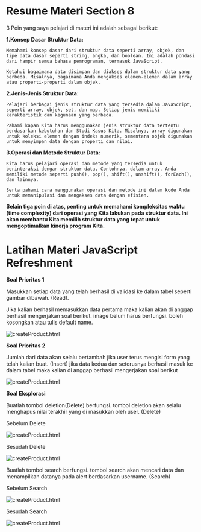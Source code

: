 # Resume Materi Section 8

3 Poin yang saya pelajari di materi ini adalah sebagai berikut: 


**1.Konsep Dasar Struktur Data:**

    Memahami konsep dasar dari struktur data seperti array, objek, dan tipe data dasar seperti string, angka, dan boolean. Ini adalah pondasi dari hampir semua bahasa pemrograman, termasuk JavaScript.
    
    Ketahui bagaimana data disimpan dan diakses dalam struktur data yang berbeda. Misalnya, bagaimana Anda mengakses elemen-elemen dalam array atau properti-properti dalam objek.

**2.Jenis-Jenis Struktur Data:**

    Pelajari berbagai jenis struktur data yang tersedia dalam JavaScript, seperti array, objek, set, dan map. Setiap jenis memiliki karakteristik dan kegunaan yang berbeda.
    
    Pahami kapan Kita harus menggunakan jenis struktur data tertentu berdasarkan kebutuhan dan Studi Kasus Kita. Misalnya, array digunakan untuk koleksi elemen dengan indeks numerik, sementara objek digunakan untuk menyimpan data dengan properti dan nilai.

**3.Operasi dan Metode Struktur Data:**

    Kita harus pelajari operasi dan metode yang tersedia untuk berinteraksi dengan struktur data. Contohnya, dalam array, Anda memiliki metode seperti push(), pop(), shift(), unshift(), forEach(), dan lainnya.
    
    Serta pahami cara menggunakan operasi dan metode ini dalam kode Anda untuk memanipulasi dan mengakses data dengan efisien.


**Selain tiga poin di atas, penting untuk memahami kompleksitas waktu (time complexity) dari operasi yang Kita lakukan pada struktur data. Ini akan membantu Kita memilih struktur data yang tepat untuk mengoptimalkan kinerja program Kita.**

# Latihan Materi JavaScript Refreshment

**Soal Prioritas 1** 

Masukkan setiap data yang telah berhasil di validasi ke dalam tabel seperti gambar dibawah. (Read).

Jika kalian berhasil memasukkan data pertama maka kalian akan di anggap berhasil mengerjakan soal berikut.
image belum harus berfungsi. boleh kosongkan atau tulis default name.

![createProduct.html](https://github.com/yuumens/react_Ahmad-Rizky-Has/blob/feat/Introduction-Data-Structures/08_Introduction%20Data%20Structures%20(JavaScript)/ScreenShots/Read%20Data%20Input%20dari%20User.png)

**Soal Prioritas 2**

Jumlah dari data akan selalu bertambah jika user terus mengisi form yang telah kalian buat. (Insert)
jika data kedua dan seterusnya berhasil masuk ke dalam tabel maka kalian di anggap berhasil mengerjakan soal berikut

![createProduct.html](https://github.com/yuumens/react_Ahmad-Rizky-Has/blob/feat/Introduction-Data-Structures/08_Introduction%20Data%20Structures%20(JavaScript)/ScreenShots/Insert%20data%20dari%20User.png)

**Soal Eksplorasi**

Buatlah tombol deletion(Delete) berfungsi. tombol deletion akan selalu menghapus nilai terakhir yang di masukkan oleh user. (Delete)

Sebelum Delete

![createProduct.html](https://github.com/yuumens/react_Ahmad-Rizky-Has/blob/feat/Introduction-Data-Structures/08_Introduction%20Data%20Structures%20(JavaScript)/ScreenShots/Sebelum%20Delete%20Data.png)

Sesudah Delete

![createProduct.html](https://github.com/yuumens/react_Ahmad-Rizky-Has/blob/feat/Introduction-Data-Structures/08_Introduction%20Data%20Structures%20(JavaScript)/ScreenShots/Sesudah%20Delete%20Data.png)


Buatlah tombol search berfungsi. tombol search akan mencari data dan menampilkan datanya pada alert berdasarkan username. (Search)

Sebelum Search

![createProduct.html](https://github.com/yuumens/react_Ahmad-Rizky-Has/blob/feat/Introduction-Data-Structures/08_Introduction%20Data%20Structures%20(JavaScript)/ScreenShots/Sebelum%20Search%20Data.png)

Sesudah Search

![createProduct.html](https://github.com/yuumens/react_Ahmad-Rizky-Has/blob/feat/Introduction-Data-Structures/08_Introduction%20Data%20Structures%20(JavaScript)/ScreenShots/Sesudah%20Search%20Data.png)
